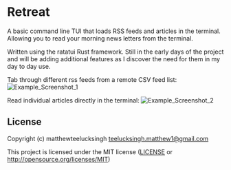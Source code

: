 # Retreat
A basic command line TUI that loads RSS feeds and articles in the terminal. Allowing you to read your morning news letters from the terminal. 

Written using the ratatui Rust framework. Still in the early days of the project and will be adding additional features as I discover the need for them in my day to day use.

Tab through different rss feeds from a remote CSV feed list:
![Example_Screenshot_1](./docs/Screenshot%202025-06-22%20at%206.56.16 PM.png)

Read individual articles directly in the terminal:
![Example_Screenshot_2](./docs/Screenshot%202025-06-22%20at%206.56.38 PM.png)

## License
Copyright (c) matthewteelucksingh <teelucksingh.matthew1@gmail.com>

This project is licensed under the MIT license ([LICENSE] or <http://opensource.org/licenses/MIT>)

[LICENSE]: ./LICENSE
